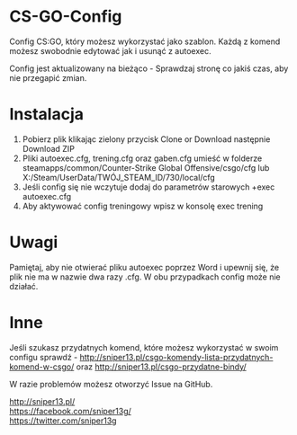 # CS-GO-Config
Config CS:GO, który możesz wykorzystać jako szablon. Każdą z komend możesz swobodnie edytować jak i usunąć z autoexec.

Config jest aktualizowany na bieżąco - Sprawdzaj stronę co jakiś czas, aby nie przegapić zmian. 

# Instalacja

1. Pobierz plik klikając zielony przycisk Clone or Download następnie Download ZIP
2. Pliki autoexec.cfg, trening.cfg oraz gaben.cfg umieść w folderze steamapps/common/Counter-Strike Global Offensive/csgo/cfg lub X:/Steam/UserData/TWÓJ_STEAM_ID/730/local/cfg
3. Jeśli config się nie wczytuje dodaj do parametrów starowych +exec autoexec.cfg
4. Aby aktywować config treningowy wpisz w konsolę exec trening

# Uwagi

Pamiętaj, aby nie otwierać pliku autoexec poprzez Word i upewnij się, że plik nie ma w nazwie dwa razy .cfg. W obu przypadkach config może nie działać.

# Inne

Jeśli szukasz przydatnych komend, które możesz wykorzystać w swoim configu sprawdź  - http://sniper13.pl/csgo-komendy-lista-przydatnych-komend-w-csgo/ oraz http://sniper13.pl/csgo-przydatne-bindy/

W razie problemów możesz otworzyć Issue na GitHub.

http://sniper13.pl/ <br>
https://facebook.com/sniper13g/ <br>
https://twitter.com/sniper13g
